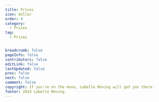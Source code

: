 ```yaml
---
title: Prices
icon: dollar
order: 4
category:
  - Prices
tag:
  - Prices


breadcrumb: false
pageInfo: false
contributors: false
editLink: false
lastUpdated: false
prev: false
next: false
comment: false
copyright: If you're on the move, Labelle Moving will get you there.
footer: 2024 Labelle Moving  
---
```


